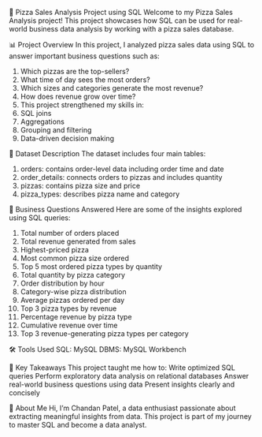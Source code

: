 🍕 Pizza Sales Analysis Project using SQL
Welcome to my Pizza Sales Analysis project!
This project showcases how SQL can be used for real-world business data analysis by working with a pizza sales database.


📊 Project Overview
In this project, I analyzed pizza sales data using SQL to answer important business questions such as:
1. Which pizzas are the top-sellers?
2. What time of day sees the most orders?
3. Which sizes and categories generate the most revenue?
4. How does revenue grow over time?
5. This project strengthened my skills in:
6. SQL joins
7. Aggregations
8. Grouping and filtering
9. Data-driven decision making


🧩 Dataset Description
The dataset includes four main tables:
1. orders: contains order-level data including order time and date
2. order_details: connects orders to pizzas and includes quantity
3. pizzas: contains pizza size and price
4. pizza_types: describes pizza name and category


🧠 Business Questions Answered
Here are some of the insights explored using SQL queries:
1. Total number of orders placed
2. Total revenue generated from sales
3. Highest-priced pizza
4. Most common pizza size ordered
5. Top 5 most ordered pizza types by quantity
6. Total quantity by pizza category
7. Order distribution by hour
8. Category-wise pizza distribution
9. Average pizzas ordered per day
10. Top 3 pizza types by revenue
11. Percentage revenue by pizza type
12. Cumulative revenue over time
13. Top 3 revenue-generating pizza types per category


🛠 Tools Used
SQL: MySQL
DBMS: MySQL Workbench 


🚀 Key Takeaways
This project taught me how to:
Write optimized SQL queries
Perform exploratory data analysis on relational databases
Answer real-world business questions using data
Present insights clearly and concisely


👤 About Me
Hi, I’m Chandan Patel, a data enthusiast passionate about extracting meaningful insights from data.
This project is part of my journey to master SQL and become a data analyst.
